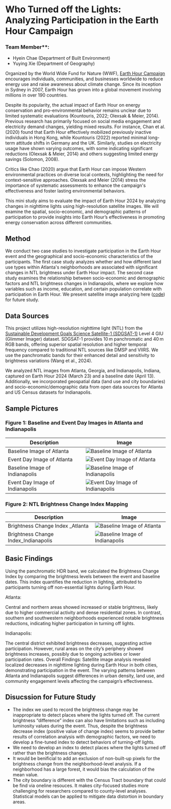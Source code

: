 # Who Turned off the Lights: Analyzing Participation in the Earth Hour Campaign

### Team Member**:
- Hyein Chae (Department of Built Environment)
- Yuying Xie (Department of Geography)

Organized by the World Wide Fund for Nature (WWF), [Earth Hour Campaign](https://www.earthhour.org/) encourages individuals, communities, and businesses worldwide to reduce energy use and raise awareness about climate change. Since its inception in Sydney in 2007, Earth Hour has grown into a global movement involving millions in over 190 countries.

Despite its popularity, the actual impact of Earth Hour on energy conservation and pro-environmental behavior remains unclear due to limited systematic evaluations (Kountouris, 2022; Olexsak & Meier, 2014). Previous research has primarily focused on social media engagement and electricity demand changes, yielding mixed results. For instance, Chan et al. (2020) found that Earth Hour effectively mobilized previously inactive individuals in Hong Kong, while Kountouris (2022) reported minimal long-term attitude shifts in Germany and the UK. Similarly, studies on electricity usage have shown varying outcomes, with some indicating significant reductions (Olexsak & Meier, 2014) and others suggesting limited energy savings (Solomon, 2008).

Critics like Chao (2020) argue that Earth Hour can impose Western environmental practices on diverse local contexts, highlighting the need for context-sensitive approaches. Olexsak and Meier (2014) stress the importance of systematic assessments to enhance the campaign's effectiveness and foster lasting environmental behaviors.

This mini study aims to evaluate the impact of Earth Hour 2024 by analyzing changes in nighttime lights using high-resolution satellite images. We will examine the spatial, socio-economic, and demographic patterns of participation to provide insights into Earth Hour’s effectiveness in promoting energy conservation across different communities.

## Method
We conduct two case studies to investigate participation in the Earth Hour event and the geographical and socio-economic characteristics of the participants. The first case study analyzes whether and how different land use types within Atlanta's neighborhoods are associated with significant changes in  NTL brightness under Earth Hour impact. The second case study examines the relationship between socio-economic and demographic factors and NTL brightness changes in Indianapolis, where we explore how variables such as income, education, and certain population correlate with participation in Earth Hour. We present satellite image analyzing here ([code](assets/Earth%20Engine%20Code)) for future study. 

## Data Sources
This project utilizes high-resolution nighttime light (NTL) from the [Sustainable Development Goals Science Satellite-1 (SDGSAT-1)](https://www.sdgsat.ac.cn/) Level 4 GIU (Glimmer Imager) dataset. SDGSAT-1 provides 10 m panchromatic and 40 m RGB bands, offering superior spatial resolution and higher temporal frequency compared to traditional NTL sources like DMSP and VIIRS. We use the panchromatic bands for their enhanced detail and sensitivity to brightness variations (Wang et al., 2024).

We analyzed NTL images from Atlanta, Georgia, and Indianapolis, Indiana, captured on Earth Hour 2024 (March 23) and a baseline date (April 13). Additionally, we incorporated geospatial data (land use and city boundaries) and socio-economic/demographic data from open data sources for Atlanta and US Census datasets for Indianapolis.

## Sample Pictures 


### Figure 1: Baseline and Event Day Images in Atlanta and Indianapolis

| Description                      | Image                                     |
|----------------------------------|-------------------------------------------|
| Baseline Image of Atlanta        | ![Baseline Image of Atlanta](assets/1.1.jpg)       |
| Event Day Image of Atlanta       | ![Event Day Image of Atlanta](assets/1.2.jpg)      |
| Baseline Image of Indianapolis    | ![Baseline Image of Indianapolis](assets/1.3.jpg) |
| Event Day Image of Indianapolis   | ![Event Day Image of Indianapolis](assets/1.4.jpg)|

### Figure 2: NTL Brightness Change Index Mapping

| Description                      | Image                                     |
|----------------------------------|-------------------------------------------|
| Brightness Change Index _Atlanta | ![Baseline Image of Atlanta](assets/2.1.jpg)       |
| Brightness Change Index_Indianapolis    | ![Baseline Image of Indianapolis](assets/2.2.jpg) |


## Basic Findings
Using the panchromatic HDR band, we calculated the Brightness Change Index by comparing the brightness levels between the event and baseline dates. This index quantifies the reduction in lighting, attributed to participants turning off non-essential lights during Earth Hour.

Atlanta:

Central and northern areas showed increased or stable brightness, likely due to higher commercial activity and dense residential zones. In contrast, southern and southwestern neighborhoods experienced notable brightness reductions, indicating higher participation in turning off lights.

Indianapolis:

The central district exhibited brightness decreases, suggesting active participation. However, rural areas on the city’s periphery showed brightness increases, possibly due to ongoing activities or lower participation rates.
Overall Findings: Satellite image analysis revealed localized decreases in nighttime lighting during Earth Hour in both cities, demonstrating participation in the event. The varying patterns between Atlanta and Indianapolis suggest differences in urban density, land use, and community engagement levels affecting the campaign’s effectiveness.

## Disucssion for Future Study 
- The index we used to record the brightness change may be inappropriate to detect places where the lights turned off. The current brightness “difference” index can also have limitations such as including luminosity values during the event. Thus, despite the brightness decrease index (positive value of change index) seems to provide better results of correlation analysis with demographic factors, we need to develop a fine-tuned index to detect behaviors of turning-off lights. 
- We need to develop an index to detect places where the lights turned off rather than the brightness changes.
- It would be benificial to add an exclusion of non-built-up pixels for the brightness change from the neighborhood-level analysis. If a neighborhood has a large forest, it would bias the calculation of the mean value.
- The city boundary is different with the Census Tract boundary that could be find via oneline resouces. It makes city-focused studies more challenging for researchers compared to county-level analyses. Statistical models can be applied to mitigate data distortion in boundary areas.